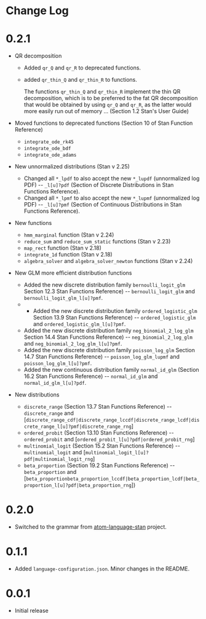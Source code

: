 # Change Log

# 0.2.1
- QR decomposition
	- Added `qr_Q` and `qr_R` to deprecated functions.
	- added `qr_thin_Q` and `qr_thin_R` to functions.

		The functions `qr_thin_Q` and `qr_thin_R` implement the thin QR decomposition, which is to be preferred to the fat QR decomposition that would be obtained by using `qr_Q` and `qr_R`, as the latter would more easily run out of memory ... (Section 1.2 Stan's User Guide)

- Moved functions to deprecated functions (Section 10 of Stan Function Reference)
  - `integrate_ode_rk45`
  - `integrate_ode_bdf`
  - `integrate_ode_adams`

- New unnormalized distributions (Stan v 2.25)
  - Changed all `*_lpdf` to also accept the new `*_lupdf` (unnormalized log PDF) -- `_l[u]?pdf` (Section of Discrete Distributions in Stan Functions Reference).
  - Changed all `*_lpmf` to also accept the new `*_lupmf` (unnormalized log PDF) -- `_l[u]?pmf` (Section of Continuous Distributions in Stan Functions Reference).

- New functions
  - `hmm_marginal` function (Stan v 2.24)
  - `reduce_sum` and `reduce_sum_static` functions (Stan v 2.23)
  - `map_rect` function (Stan v 2.18)
  - `integrate_1d` function (Stan v 2.18)
  - `algebra_solver` and `algebra_solver_newton` functions (Stan v 2.24)

- New GLM more efficient distribution functions
  - Added the new discrete distribution family `bernoulli_logit_glm` Section 12.3 Stan Functions Reference) -- `bernoulli_logit_glm` and `bernoulli_logit_glm_l[u]?pmf`.
  - - Added the new discrete distribution family `ordered_logistic_glm` Section 13.9 Stan Functions Reference) -- `ordered_logistic_glm` and `ordered_logistic_glm_l[u]?pmf`.
  - Added the new discrete distribution family `neg_binomial_2_log_glm` Section 14.4 Stan Functions Reference) -- `neg_binomial_2_log_glm` and `neg_binomial_2_log_glm_l[u]?pmf`.
  - Added the new discrete distribution family `poisson_log_glm` Section 14.7 Stan Functions Reference) -- `poisson_log_glm_lupmf` and `poisson_log_glm_l[u]?pmf`.
  - Added the new continuous distribution family `normal_id_glm` (Section 16.2 Stan Functions Reference) -- `normal_id_glm` and `normal_id_glm_l[u]?pdf`.

- New distributions
  - `discrete_range` (Section 13.7 Stan Functions Reference) -- `discrete_range` and [`discrete_range_cdf|discrete_range_lccdf|discrete_range_lcdf|discrete_range_l[u]?pmf|discrete_range_rng`]
  - `ordered_probit` (Section 13.10 Stan Functions Reference) -- `ordered_probit` and [`ordered_probit_l[u]?pdf|ordered_probit_rng`]
  - `multinomial_logit` (Section 15.2 Stan Functions Reference) -- `multinomial_logit` and [`multinomial_logit_l[u]?pdf|multinomial_logit_rng`]
  - `beta_proportion` (Section 19.2 Stan Functions Reference) -- `beta_proportion` and [`beta_proportionbeta_proportion_lccdf|beta_proportion_lcdf|beta_proportion_l[u]?pdf|beta_proportion_rng`])

# 0.2.0
- Switched to the grammar from [atom-language-stan](https://github.com/jrnold/atom-language-stan) project.

# 0.1.1
- Added `language-configuration.json`. Minor changes in the README.

# 0.0.1
- Initial release
